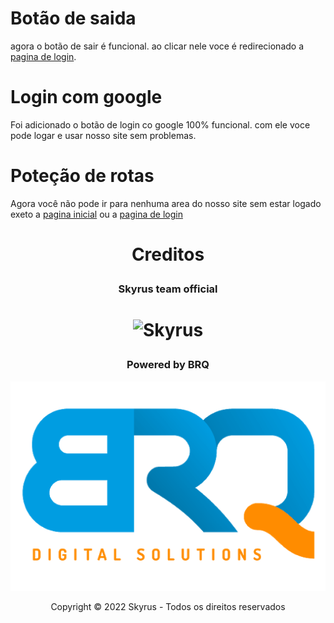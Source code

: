 # Botão de saida
agora o botão de sair é funcional. ao clicar nele voce é redirecionado a [pagina de login](http://localhost:3000/home).

# Login com google
Foi adicionado o botão de login co google 100% funcional. com ele voce pode logar e usar nosso site sem problemas.

# Poteção de rotas
Agora você não pode ir para nenhuma area do nosso site sem estar logado exeto a [pagina inicial](http://localhost:3000/home) ou a [pagina de login](http://localhost:3000/home)

# <p align="center">Creditos</p>

### <p align="center">Skyrus team official</p>
# <p align="center">![Skyrus](https://cdn.discordapp.com/emojis/859333165754613821.webp?size=600&quality=lossless)</center>
### <p align="center">Powered by BRQ</p>
<p align="center">
    <img src="./src/assets/img/logo-brq%20png.png" >
</P

### <p align="center">Copyright © 2022 Skyrus - Todos os direitos reservados</p>